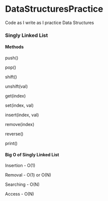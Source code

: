 # DataStructuresPractice
Code as I write as I practice Data Structures

### Singly Linked List
#### Methods
push()

pop()

shift()

unshift(val)

get(index)

set(index, val)

insert(index, val)

remove(index)

reverse()

print()

#### Big O of Singly Linked List
Insertion - O(1)

Removal - O(1) or O(N)

Searching - O(N)

Access - O(N)
